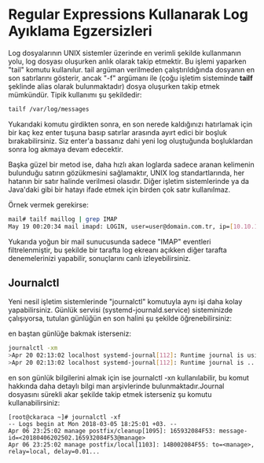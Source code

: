 # Regular Expressions Kullanarak Log Ayıklama Egzersizleri

Log dosyalarının UNIX sistemler üzerinde en verimli şekilde kullanmanın yolu, log dosyası oluşurken anlık olarak takip etmektir. Bu işlemi yaparken "tail" komutu kullanılur. tail argüman verilmeden çalıştırıldığında dosyanın en son satırlarını gösterir, ancak "-f" argümanı ile (çoğu işletim sisteminde **tailf** şeklinde alias olarak bulunmaktadır) dosya oluşurken takip etmek mümkündür. Tipik kullanımı şu şekildedir:

```bash
tailf /var/log/messages
```

Yukarıdaki komutu girdikten sonra, en son nerede kaldığınızı hatırlamak için bir kaç kez enter tuşuna basıp satırlar arasında ayırt edici bir boşluk bırakabilirsiniz. Siz enter'a bassanız dahi yeni log oluştuğunda boşluklardan sonra log akmaya devam edecektir.

Başka güzel bir metod ise, daha hızlı akan loglarda sadece aranan kelimenin bulunduğu satırın gözükmesini sağlamaktır, UNIX log standartlarında, her hatanın bir satır halinde verilmesi olasıdır. Diğer işletim sistemlerinde ya da Java'daki gibi bir hatayı ifade etmek için birden çok satır kullanılmaz.

Örnek vermek gerekirse:

```bash
mail# tailf maillog | grep IMAP
May 19 00:20:34 mail imapd: LOGIN, user=user@domain.com.tr, ip=[10.10.128.25], port=[58833], protocol=IMAP
```

Yukarıda yoğun bir mail sunucusunda sadece "IMAP" eventleri filtrelenmiştir, bu şekilde bir tarafta log ekreanı açıkken diğer tarafta denemelerinizi yapabilir, sonuçlarını canlı izleyebilirsiniz.

## Journalctl

Yeni nesil işletim sistemlerinde "journalctl" komutuyla aynı işi daha kolay yapabilirsiniz. Günlük servisi (systemd-journald.service) sisteminizde çalışıyorsa, tutulan günlüğün en son halini şu şekilde öğrenebilirsiniz:

en baştan günlüğe bakmak isterseniz:

```bash
journalctl -xm
>Apr 20 02:13:02 localhost systemd-journal[112]: Runtime journal is using 8.0M ...
>Apr 20 02:13:02 localhost systemd-journal[112]: Runtime journal is ...
```

en son günlük bilgilerini almak için ise journalctl -xn kullanılabilir, bu komut hakkında daha detaylı bilgi man arşivlerinde bulunmaktadır.Journal dosyasını sürekli akar şekilde takip etmek isterseniz şu komutu kullanabilirsiniz:

```
[root@ckaraca ~]# journalctl -xf
-- Logs begin at Mon 2018-03-05 18:25:01 +03. --
Apr 06 23:25:02 manage postfix/cleanup[1095]: 165932084F53: message-id=<20180406202502.165932084F53@manage>
Apr 06 23:25:02 manage postfix/local[1103]: 14B002084F55: to=<manage>, relay=local, delay=0.01...
```
